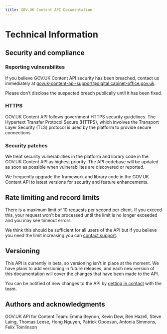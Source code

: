 ```yaml
---
title: GOV.UK Content API Documentation
---
```


# Technical Information

## Security and compliance

### Reporting vulnerabilites

If you believe GOV.UK Content API security has been breached, contact us immediately at govuk-content-api-support@digital.cabinet-office.gov.uk.

Please don’t disclose the suspected breach publically until it has been fixed.

### HTTPS

GOV.UK Content API follows government HTTPS security guidelines. The Hypertext Transfer Protocol Secure (HTTPS), which involves the Transport Layer Security (TLS) protocol is used by the platform to provide secure connections.

### Security patches

We treat security vulnerabilities in the platform and library code in the GOV.UK Content API as highest priority. The API codebase will be updated as soon as possible when vulnerabilites are discovered or reported.

We frequently upgrade the framework and library code in the GOV.UK Content API to latest versions for security and feature enhancements.

## Rate limiting and record limits

There is a maximum limit of 10 requests per second per client. If you exceed this, your request won't be processed until the limit is no longer exceeded and you may see timeout errors.

We think this should be sufficient for all users of the API but if you believe you need the limit increasing you can [contact support](#support-community).

## Versioning

This API is currently in beta, so versioning isn't in place at the moment. We have plans to add versioning in future releases, and each new version of this documentation will cover the changes that have been made to the API.

You can be notified of new changes to the API by [getting in contact](#support/community) with the team.

## Authors and acknowledgments

GOV.UK API for Content Team: Emma Beynon, Kevin Dew, Ben Hazell, Steve Laing, Thomas Leese, Hong Nguyen, Patrick Opoosun, Antonia Simmons, Felix Tomlinson
